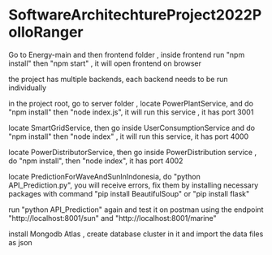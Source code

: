# SoftwareArchitechtureProject2022PolloRanger

Go to Energy-main and then frontend folder , inside frontend run "npm install" then "npm start" , it will open frontend on browser

the project has multiple backends, each backend needs to be run individually 
 
in the project root, go to server folder ,  locate PowerPlantService, and do "npm install" then "node index.js", it will run this service , it has port 3001

locate SmartGridService, then go inside UserConsumptionService and do "npm install" then "node index" , it will run this service, it has port 4000

locate PowerDistributorService, then go inside PowerDistribution service , do "npm install", then "node index", it has port 4002

locate PredictionForWaveAndSunInIndonesia, do "python API_Prediction.py", you will receive errors, fix them by installing necessary packages with command "pip install   BeautifulSoup" or "pip install flask"

run "python API_Prediction" again and test it on postman using the endpoint "http://localhost:8001/sun" and "http://localhost:8001/marine"

install Mongodb Atlas , create database cluster in it and import the data files as json

